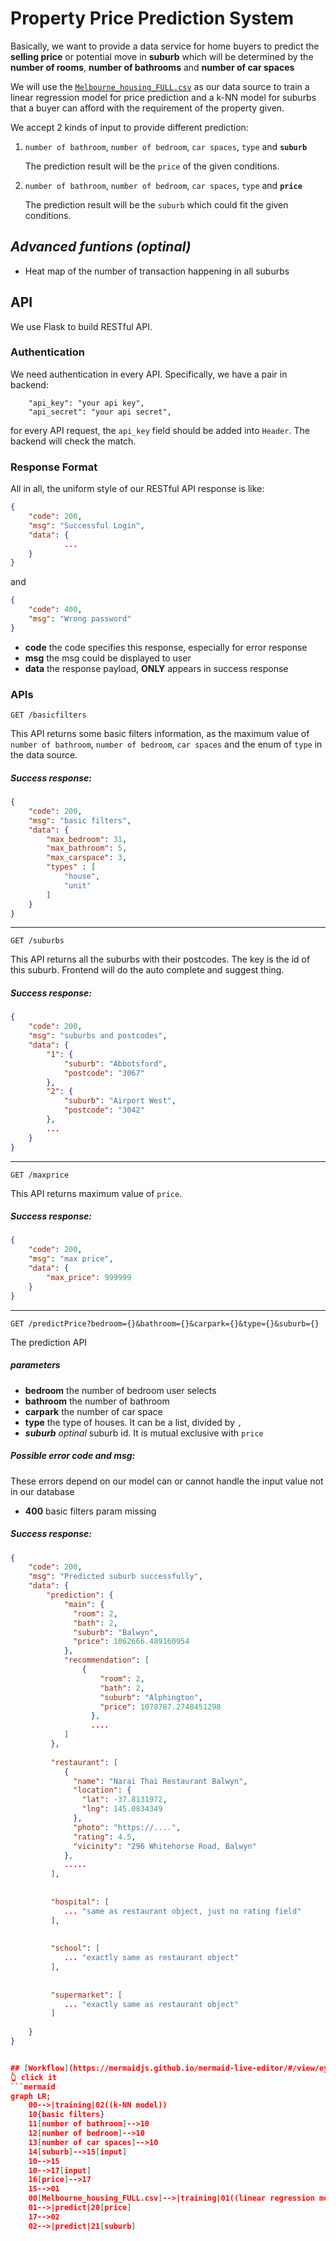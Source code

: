 # Property Price Prediction System
Basically, we want to provide a data service for home buyers to predict the **selling price** or potential move in **suburb** which will be determined by the **number of rooms**, **number of bathrooms** and **number of car spaces**

We will use the [`Melbourne_housing_FULL.csv`](https://www.kaggle.com/anthonypino/melbourne-housing-market#Melbourne_housing_FULL.csv) as our data source to train a linear regression model for price prediction and a k-NN model for suburbs that a buyer can afford with the requirement of the property given.

We accept 2 kinds of input to provide different prediction:

1. `number of bathroom`, `number of bedroom`, `car spaces`, `type` and **`suburb`**

    The prediction result will be the `price` of the given conditions.

2. `number of bathroom`, `number of bedroom`, `car spaces`, `type` and **`price`**

    The prediction result will be the `suburb` which could fit the given conditions.

## *Advanced funtions (optinal)*
- Heat map of the number of transaction happening in all suburbs

## API
We use Flask to build RESTful API.
### Authentication
We need authentication in every API. Specifically, we have a pair in backend:
```
    "api_key": "your api key",
    "api_secret": "your api secret",
```
for every API request, the `api_key` field should be added into `Header`. The backend will check the match.
### Response Format
All in all, the uniform style of our RESTful API response is like:
```json
{
    "code": 200,
    "msg": "Successful Login",
    "data": {
            ...
    }
}
```
and
```json
{
    "code": 400,
    "msg": "Wrong password"
}
```
- **code** the code specifies this response, especially for error response
- **msg** the msg could be displayed to user
- **data** the response payload, **ONLY** appears in success response

### APIs
```http
GET /basicfilters
```
This API returns some basic filters information, as the maximum value of `number of bathroom`, `number of bedroom`, `car spaces` and the enum of `type` in the data source.

##### Success response:
```json
{
    "code": 200,
    "msg": "basic filters",
    "data": {
        "max_bedroom": 31,
        "max_bathroom": 5,
        "max_carspace": 3,
        "types" : [
            "house",
            "unit"
        ]
    }
}
```
---
```http
GET /suburbs
```
This API returns all the suburbs with their postcodes. The key is the id of this suburb. Frontend will do the auto complete and suggest thing.

##### Success response:
```json
{
    "code": 200,
    "msg": "suburbs and postcodes",
    "data": {
        "1": {
            "suburb": "Abbotsford",
            "postcode": "3067"
        },
        "2": {
            "suburb": "Airport West",
            "postcode": "3042"
        },
        ...
    }
}
```
---
```http
GET /maxprice
```
This API returns maximum value of `price`.

##### Success response:
```json
{
    "code": 200,
    "msg": "max price",
    "data": {
        "max_price": 999999
    }
}
```
---
```http
GET /predictPrice?bedroom={}&bathroom={}&carpark={}&type={}&suburb={}
```
The prediction API
##### parameters
- **bedroom** the number of bedroom user selects
- **bathroom** the number of bathroom
- **carpark** the number of car space
- **type** the type of houses. It can be a list, divided by `,`
- ***suburb** optinal* suburb id. It is mutual exclusive with `price`

##### Possible error code and msg:
These errors depend on our model can or cannot handle the input value not in our database
- **400** basic filters param missing

##### Success response:
```json
{
    "code": 200,
    "msg": "Predicted suburb successfully",
    "data": {
        "prediction": {
            "main": {
              "room": 2,
              "bath": 2,
              "suburb": "Balwyn",
              "price": 1062666.489160954
            },
            "recommendation": [
                {
                    "room": 2,
                    "bath": 2,
                    "suburb": "Alphington",
                    "price": 1078787.2748451298
                  },
                  ....
            ]
         },
         
         "restaurant": [
            {
              "name": "Narai Thai Restaurant Balwyn",
              "location": {
                "lat": -37.8131972,
                "lng": 145.0834349
              },
              "photo": "https://....",
              "rating": 4.5,
              "vicinity": "296 Whitehorse Road, Balwyn"
            },
            .....
         ],
         
         
         "hospital": [
            ... "same as restaurant object, just no rating field"
         ],
         
         
         "school": [
            ... "exactly same as restaurant object"
         ],
         
         
         "supermarket": [
            ... "exactly same as restaurant object"
         ]
         
    }
}


## [Workflow](https://mermaidjs.github.io/mermaid-live-editor/#/view/eyJjb2RlIjoiZ3JhcGggTFI7XG4gICAgMDAtLT58dHJhaW5pbmd8MDIoKGstTk4gbW9kZWwpKVxuICAgIDEwe2Jhc2ljIGZpbHRlcnN9XG4gICAgMTFbbnVtYmVyIG9mIGJhdGhyb29tXS0tPjEwXG4gICAgMTJbbnVtYmVyIG9mIGJlZHJvb21dLS0-MTBcbiAgICAxM1tudW1iZXIgb2YgY2FyIHNwYWNlc10tLT4xMFxuICAgIDE0W3N1YnVyYl0tLT4xNVtpbnB1dF1cbiAgICAxMC0tPjE1XG4gICAgMTAtLT4xN1tpbnB1dF1cbiAgICAxNltwcmljZV0tLT4xN1xuICAgIDE1LS0-MDFcbiAgICAwMFtNZWxib3VybmVfaG91c2luZ19GVUxMLmNzdl0tLT58dHJhaW5pbmd8MDEoKGxpbmVhciByZWdyZXNzaW9uIG1vZGVsKSlcbiAgICAwMS0tPnxwcmVkaWN0fDIwW3ByaWNlXVxuICAgIDE3LS0-MDJcbiAgICAwMi0tPnxwcmVkaWN0fDIxW3N1YnVyYl0iLCJtZXJtYWlkIjp7InRoZW1lIjoiZGVmYXVsdCJ9fQ)
👆 click it
```mermaid
graph LR;
    00-->|training|02((k-NN model))
    10{basic filters}
    11[number of bathroom]-->10
    12[number of bedroom]-->10
    13[number of car spaces]-->10
    14[suburb]-->15[input]
    10-->15
    10-->17[input]
    16[price]-->17
    15-->01
    00[Melbourne_housing_FULL.csv]-->|training|01((linear regression model))
    01-->|predict|20[price]
    17-->02
    02-->|predict|21[suburb]
```
